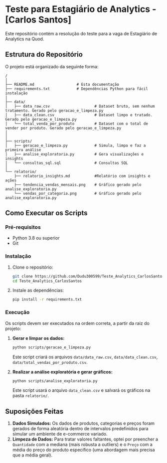 # Teste para Estagiário de Analytics - [Carlos Santos]

Este repositório contém a resolução do teste para a vaga de Estagiário de Analytics na Quod.

## Estrutura do Repositório

O projeto está organizado da seguinte forma:

```
/
│
├── README.md                   # Esta documentação
├── requirements.txt            # Dependências Python para fácil instalação
│
├── data/
│   ├── data_raw.csv                    # Dataset bruto, sem nenhum tratamento. Gerado pelo geracao_e_limpeza.py
│   ├── data_clean.csv                  # Dataset limpo e tratado. Gerado pelo geracao_e_limpeza.py
│   └── total_venda_por_produto         # Dataset com o total de vender por produto. Gerado pelo geracao_e_limpeza.py
│
│
├── scripts/
│   ├── geracao_e_limpeza.py            # Simula, limpa e faz a primeira análise
│   ├── analise_exploratoria.py         # Gera visualizações e insights
│   └── consultas_sql.sql               # Consultas SQL
│
└── relatorio/
    ├── relatorio_insights.md           #Relatório com insights e ações
    ├── tendencia_vendas_mensais.png    # Gráfico gerado pelo analise_exploratoria.py 
    └── vendas_por_categoria.png        # Gráfico gerado pelo analise_exploratoria.py 

```

## Como Executar os Scripts

### Pré-requisitos
- Python 3.8 ou superior
- Git

### Instalação

1.  Clone o repositório:
    ```bash
    git clone https://github.com/Dudu300599/Teste_Analytics_CarlosSantos
    cd Teste_Analytics_CarlosSantos
    ```

2.  Instale as dependências:
    ```bash
    pip install -r requirements.txt
    ```

### Execução

Os scripts devem ser executados na ordem correta, a partir da raiz do projeto:

1.  **Gerar e limpar os dados:**
    ```bash
    python scripts/geracao_e_limpeza.py
    ```
    Este script criará os arquivos `data/data_raw.csv`, `data/data_clean.csv`, `data/total_vendas_por_produto.csv`.

2.  **Realizar a análise exploratória e gerar gráficos:**
    ```bash
    python scripts/analise_exploratoria.py
    ```
    Este script usará o arquivo `data_clean.csv` e salvará os gráficos na pasta `relatorio/`.

## Suposições Feitas

1.  **Dados Simulados:** Os dados de produtos, categorias e preços foram gerados de forma aleatória dentro de intervalos predefinidos para simular um ambiente de e-commerce variado.
2.  **Limpeza de Dados:** Para tratar valores faltantes, optei por preencher a `Quantidade` com a mediana (mais robusta a outliers) e o `Preço` com a média do preço do produto específico (uma abordagem mais precisa que a média geral).
